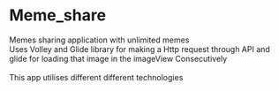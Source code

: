 # Meme_share
Memes sharing application with unlimited memes 
<br>
Uses Volley and Glide library for making a Http request through API and glide for loading that image in the imageView Consecutively
<br>
<br>
This app utilises different different technologies

